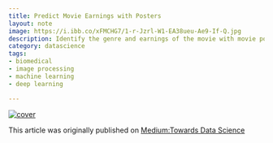 ```yaml
---
title: Predict Movie Earnings with Posters
layout: note
image: https://i.ibb.co/xFMCHG7/1-r-Jzrl-W1-EA38ueu-Ae9-If-Q.jpg
description: Identify the genre and earnings of the movie with movie posters
category: datascience
tags:
- biomedical
- image processing
- machine learning
- deep learning

---
```


[![cover](https://i.ibb.co/xFMCHG7/1-r-Jzrl-W1-EA38ueu-Ae9-If-Q.jpg)](https://towardsdatascience.com/predict-movie-earnings-with-posters-786e9fd82bdc)

This article was originally published on [Medium:Towards Data Science](https://towardsdatascience.com/predict-movie-earnings-with-posters-786e9fd82bdc)
